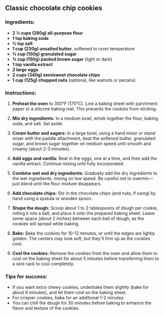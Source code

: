 ## Classic chocolate chip cookies

### Ingredients:
- **2 ¼ cups (280g) all-purpose flour**
- **1 tsp baking soda**
- **½ tsp salt**
- **1 cup (230g) unsalted butter**, softened to room temperature
- **¾ cup (150g) granulated sugar**
- **¾ cup (150g) packed brown sugar** (light or dark)
- **1 tsp vanilla extract**
- **2 large eggs**
- **2 cups (340g) semisweet chocolate chips**
- **1 cup (125g) chopped nuts** (optional, like walnuts or pecans)


### Instructions:

1. **Preheat the oven** to 350°F (175°C). Line a baking sheet with parchment paper or a silicone baking mat. This prevents the cookies from sticking.

2. **Mix dry ingredients:** In a medium bowl, whisk together the flour, baking soda, and salt. Set aside.

3. **Cream butter and sugars:** In a large bowl, using a hand mixer or stand mixer with the paddle attachment, beat the softened butter, granulated sugar, and brown sugar together on medium speed until smooth and creamy (about 2-3 minutes).

4. **Add eggs and vanilla:** Beat in the eggs, one at a time, and then add the vanilla extract. Continue mixing until fully incorporated.

5. **Combine wet and dry ingredients:** Gradually add the dry ingredients to the wet ingredients, mixing on low speed. Be careful not to overmix—just blend until the flour mixture disappears.

6. **Add chocolate chips:** Stir in the chocolate chips (and nuts, if using) by hand using a spatula or wooden spoon.

7. **Shape the dough:** Scoop about 1 to 2 tablespoons of dough per cookie, rolling it into a ball, and place it onto the prepared baking sheet. Leave some space (about 2 inches) between each ball of dough, as the cookies will spread while baking.

8. **Bake:** Bake the cookies for 10-12 minutes, or until the edges are lightly golden. The centers may look soft, but they'll firm up as the cookies cool.

9. **Cool the cookies:** Remove the cookies from the oven and allow them to cool on the baking sheet for about 5 minutes before transferring them to a wire rack to cool completely.

### Tips for success:
- If you want extra chewy cookies, underbake them slightly (bake for about 9 minutes), and let them cool on the baking sheet.
- For crispier cookies, bake for an additional 1-2 minutes.
- You can chill the dough for 30 minutes before baking to enhance the flavor and texture of the cookies.

